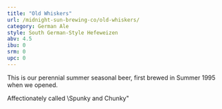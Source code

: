 ```yaml
---
title: "Old Whiskers"
url: /midnight-sun-brewing-co/old-whiskers/
category: German Ale
style: South German-Style Hefeweizen
abv: 4.5
ibu: 0
srm: 0
upc: 0
---
```

This is our perennial summer seasonal beer, first brewed in Summer 1995 when we opened. 

Affectionately called \Spunky and Chunky\"
